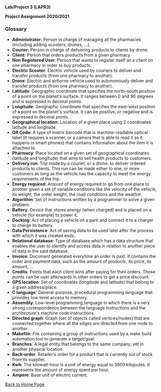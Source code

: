 **Lab/Project 3 (LAPR3)**

**Project Assignment 2020/2021**


### Glossary

- **Administrator:** Person in charge of managing all the pharmacies (including adding scooters, drones, ...).
- **Courier:** Person in charge of delivering products to clients by drone.
- **Client:** Person that orders products from a given pharmacy.
- **Non Registered User**: Person that wants to register itself as a client on one pharmacy in order to buy products.
- **Electric Scooter**: Electric vehicle used by couriers to deliver and transfer products (from one pharmacy to another).
- **Drone**: Electric and airborne vehicle used to autonomously deliver and transfer products (from one pharmacy to another).
- **Latitude**: Geographic coordinate that specifies the north–south position of a point on the planet's surface. It ranges between 0 and 90 degrees and is expressed in decimal points.
- **Longitude**: Geographic coordinate that specifies the east–west position of a point on the planet's surface. It can be positive, or negative and is expressed in decimal points.
- **Geographical location**: Location of a given place using 2 coordinates: latitude and longitude.
- **QR Code**: A type of matrix barcode that is machine-readable optical label (it requires a scanner, or a camera that is able to read it as it happens in smart phones) that contains information about the item it is attached to.
- **Pharmacy**: Place located on a given set of geographical coordinates (latitude and longitude) that aims to sell health products to customers.
- **Delivery run**: Trip made by a courier, or a drone, to deliver ordered products to clients. This run can be made either to one, or more customers as long as the vehicle has the capacity to meet the energy requirements of the trip.
- **Energy required**: Amount of energy required to go from one place to another given a set of variable conditions like the velocity of the vehicle, its weight, the order weight, the road conditions and the weather.
- **Algorithm**: Set of instructions written by a programmer to solve a given problem.
- **Battery**: Device that stores energy (when charged) and is placed on a vehicle (for example) to power it.
- **Docking**: Act of placing a vehicle on a park and connect it to a charger to charge its battery.
- **Data Persistence**: Act of saving data to be used later after the process with which it was created ends.
- **Relational database**: Type of database which has a data structure that enables the user to identify and access data in relation to another piece of data in the said database.
- **Invoice**: Document generated everytime an order is paid. It contains the order and payment data, such as the amount of products, its price, its amount, ...
- **Credits**: Points that each client wins after paying for their orders. Those points can be user afterwards in other orders to get a price discount.
- **GPS location**: Set of coordinates (longitude and latitude) that belong to a given address/place.
- **C language**: General-purpose, procedural programming language that provides low-level access to memory.
- **Assembly**: Low-level programming language in which there is a very strong correspondence between the language instructions and the architecture's machine code instructions.
- **Directed graph**: Graph (set of objects called vertices/nodes) that are connected together where all the edges are directed from one node to another.
- **Makefile**: File containing a group of instructions used by a make build automation tool to generate a target/goal.
- **Branches**: A legal entity that belongs to the same company, yet in another physical location. 
- **Back-order**: Retailer's order for a product that is currently out of stock from its supplier.
- **Kwh**: The kilowatt-hour is a unit of energy equal to 3600 kilojoules. It represents the amount of energy spent per hour.
- **Ampere**: Base unit of electric current. 


[ Back to Home Page](./Home.md)
